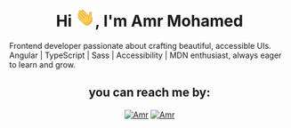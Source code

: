 <h1 align="center">Hi <img width="35" src="https://github.com/1999AZZAR/1999AZZAR/blob/main/resources/img/waving.gif" alt="">, I'm Amr Mohamed</h1>
Frontend developer passionate about crafting beautiful, accessible UIs.  Angular | TypeScript | Sass | Accessibility |   MDN enthusiast, always eager to learn and grow.

 <h2 align="center">you can reach me by:</h2>
    <p align="center">
      <a href="https://www.linkedin.com/in/amrabelgawad/" target="blank"><img align="center"
         src="https://img.shields.io/badge/linkedin-%231DA1F2.svg?style=for-the-badge&logo=linkedin&logoColor=white"
         alt="Amr" height="30"/></a>
      <a href="mailto:amr.abdelgwaed@gmail.com" target="blank"><img align="center"
         src="https://img.shields.io/badge/gmail-EA4335.svg?style=for-the-badge&logo=gmail&logoColor=white"
         alt="Amr" height="30"/></a>
    </p>
<!--
**AmrAbdelgwaad/AmrAbdelgwaad** is a ✨ _special_ ✨ repository because its `README.md` (this file) appears on your GitHub profile.

Here are some ideas to get you started:

- 🔭 I’m currently working on ...
- 🌱 I’m currently learning ...
- 👯 I’m looking to collaborate on ...
- 🤔 I’m looking for help with ...
- 💬 Ask me about ...
- 📫 How to reach me: ...
- 😄 Pronouns: ...
- ⚡ Fun fact: ...
-->
